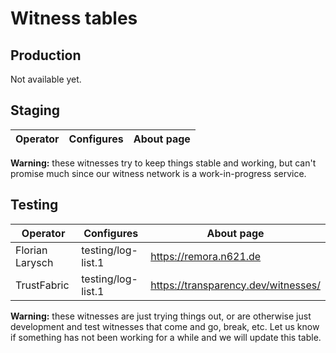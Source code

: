 # Witness tables

## Production

Not available yet.

## Staging

| Operator | Configures | About page                               | 
| -------- | ---------- | ---------------------------------------- |

**Warning:** these witnesses try to keep things stable and working, but can't
promise much since our witness network is a work-in-progress service.

## Testing

| Operator        | Configures         | About page                               |
| --------------- | ------------------ | ---------------------------------------- |
| Florian Larysch | testing/log-list.1 | https://remora.n621.de                   |
| TrustFabric     | testing/log-list.1 | https://transparency.dev/witnesses/      |

**Warning:** these witnesses are just trying things out, or are otherwise just
development and test witnesses that come and go, break, etc.  Let us know if
something has not been working for a while and we will update this table.
